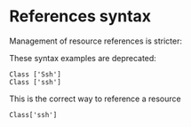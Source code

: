 # References syntax

Management of resource references is stricter:

These syntax examples are deprecated:

    Class ['Ssh'] 
    Class ['ssh'] 

This is the correct way to reference a resource

    Class['ssh']

